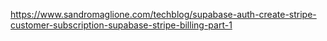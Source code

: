https://www.sandromaglione.com/techblog/supabase-auth-create-stripe-customer-subscription-supabase-stripe-billing-part-1
